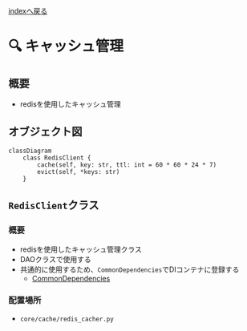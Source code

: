 [indexへ戻る](../index.md)
# 🔍 キャッシュ管理

## 概要
- redisを使用したキャッシュ管理

## オブジェクト図
```mermaid
classDiagram
    class RedisClient {
        cache(self, key: str, ttl: int = 60 * 60 * 24 * 7)
        evict(self, *keys: str)
    }
```

## `RedisClient`クラス
### 概要
- redisを使用したキャッシュ管理クラス
- DAOクラスで使用する
- 共通的に使用するため、`CommonDependencies`でDIコンテナに登録する
    - [CommonDependencies](./エンドポイント-endpoint.md)
### 配置場所
- `core/cache/redis_cacher.py`
